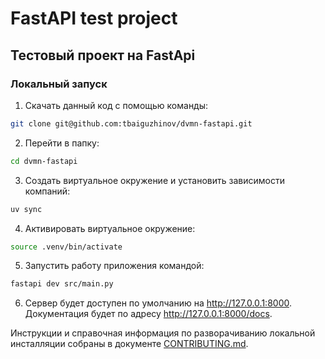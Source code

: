 # FastAPI test project

## Тестовый проект на FastApi

### Локальный запуск

1. Скачать данный код с помощью команды:

```bash
git clone git@github.com:tbaiguzhinov/dvmn-fastapi.git
```

2. Перейти в папку:
```bash
cd dvmn-fastapi
```

3. Создать виртуальное окружение и установить зависимости компаний:

```bash
uv sync
```

4. Активировать виртуальное окружение:

```bash
source .venv/bin/activate
```

5. Запустить работу приложения командой:

```bash
fastapi dev src/main.py
```

6. Сервер будет доступен по умолчанию на http://127.0.0.1:8000. Документация будет по адресу http://127.0.0.1:8000/docs.


Инструкции и справочная информация по разворачиванию локальной инсталляции собраны
в документе [CONTRIBUTING.md](./CONTRIBUTING.md).
